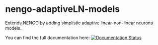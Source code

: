 # nengo-adaptiveLN-models
Extends NENGO by adding simplistic adaptive linear-non-linear neurons models.

You can find the full documentation here:
[![Documentation Status](https://readthedocs.org/projects/nengo-adaptiveln-models/badge/?version=latest)](https://readthedocs.org/projects/nengo-adaptiveln-models/?badge=latest)
